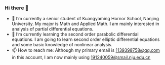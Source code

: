 ### Hi there 👋
- 🔭 I’m currently a senior student of Kuangyaming Hornor School, Nanjing University. My major is Math and Applied Math. I am mainly interested in analysis
of partial differential equations. 
- 🌱 I’m currently learning the second order parabolic differential equations. I am going to learn second order elliptic differential equations and some 
basic knowledge of nonlinear analysis.
- 📫 How to reach me: Although my primary email is 1139398758@qq.com in this account, I am now mainly using 191240059@smail.nju.edu.cn
<!--
**Xinlin-Wu/Xinlin-Wu** is a ✨ _special_ ✨ repository because its `README.md` (this file) appears on your GitHub profile.

Here are some ideas to get you started:

- 🔭 I’m currently a senior student of Kuangyaming Hornor School, Nanjing University.
- 🌱 I’m currently learning ...
- 👯 I’m looking to collaborate on ...
- 🤔 I’m looking for help with ...
- 💬 Ask me about ...
- 📫 How to reach me: ...
- 😄 Pronouns: ...
- ⚡ Fun fact: ...
-->
